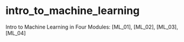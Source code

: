 # intro_to_machine_learning
Intro to Machine Learning in Four Modules: [ML_01], [ML_02], [ML_03], [ML_04]
